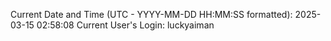 Current Date and Time (UTC - YYYY-MM-DD HH:MM:SS formatted): 2025-03-15 02:58:08
Current User's Login: luckyaiman
